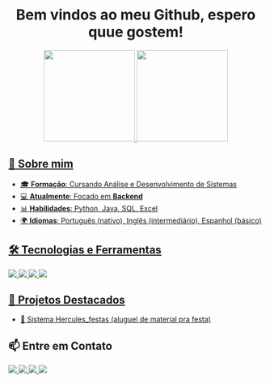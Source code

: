 <h1 align="center"> Bem vindos ao meu Github, espero quue gostem! </h1>

<div align="center">
<a href="https://github.com/bernardop-d">
<img loading="lazy" height="180em" src="https://github-readme-stats.vercel.app/api/top-langs/?username=bernardop-d&layout=compact&langs_count=7&theme=dracula"/>
<img loading="lazy" height="180em" src="https://github-readme-stats.vercel.app/api?username=bernardop-d&show_icons=true&theme=dracula&include_all_commits=true&count_private=true"/>
</div>

## 🚀 Sobre mim

- 🎓 **Formação**: Cursando Análise e Desenvolvimento de Sistemas
- 💻 **Atualmente**: Focado em **Backend**
- 📊 **Habilidades**: Python, Java, SQL, Excel
- 🌍 **Idiomas**: Português (nativo), Inglês (intermediário), Espanhol (básico)

## 🛠️ Tecnologias e Ferramentas
<p>
  <img src="https://img.shields.io/badge/Python-3776AB?style=for-the-badge&logo=python&logoColor=white">
  <img src="https://img.shields.io/badge/Java-ED8B00?style=for-the-badge&logo=java&logoColor=white">
  <img src="https://img.shields.io/badge/SQL-CC2927?style=for-the-badge&logo=database&logoColor=white">
  <img src="https://img.shields.io/badge/Excel-217346?style=for-the-badge&logo=microsoft-excel&logoColor=white">
</p>

## 📂 Projetos Destacados
- 🔹 [Sistema Hercules_festas (aluguel de material pra festa)](https://github.com/bernardop-d/Hercules_festas)

## 📫 Entre em Contato
<p>
  <a href="https://www.linkedin.com/in/bernardop-d/" target="_blank">
    <img src="https://img.shields.io/badge/LinkedIn-blue?style=for-the-badge&logo=linkedin&logoColor=white">
  </a>
  <a href="contato.bernardopd@gmail.com">
    <img src="https://img.shields.io/badge/Email-D14836?style=for-the-badge&logo=gmail&logoColor=white">
  </a>
  <a href="http://lattes.cnpq.br/7762301473993038" target="_blank">
  <img src="https://img.shields.io/badge/Lattes-005a9c?style=for-the-badge&logo=read-the-docs&logoColor=white">
</a>
  <a href="https://www.instagram.com/be.rkd/" target="_blank"><img loading="lazy" src="https://img.shields.io/badge/-Instagram-%23E4405F?style=for-the-badge&logo=instagram&logoColor=white" target="_blank"></a>
</p>
